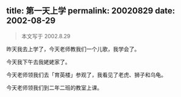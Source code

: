 title: 第一天上学
permalink: 20020829
date: 2002-08-29
---

> 本文写于 2002.8.29

昨天我去上学了，今天老师教我们一个儿歌，我学会了。

今天我下午去我姥姥家了。

今天老师领我们去「育英楼」参观了，我看见了老虎、狮子和乌龟。

今天老师领我们到二年二班的教室上课。
